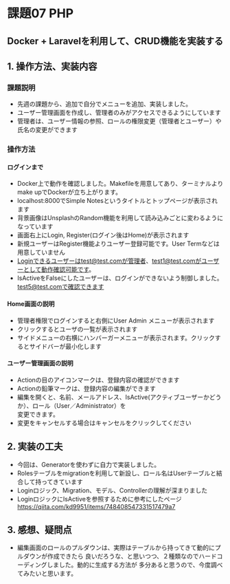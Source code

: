 # 課題07 PHP
## Docker + Laravelを利用して、CRUD機能を実装する

## 1. 操作方法、実装内容
### 課題説明
- 先週の課題から、追加で自分でメニューを追加、実装しました。
- ユーザー管理画面を作成し、管理者のみがアクセスできるようにしています
- 管理者は、ユーザー情報の参照、ロールの権限変更（管理者とユーザー）や氏名の変更ができます

### 操作方法
#### ログインまで
- Docker上で動作を確認しました。Makefileを用意してあり、ターミナルよりmake upでDockerが立ち上がります。
- localhost:8000でSimple Notesというタイトルとトップページが表示されます
- 背景画像はUnsplashのRandom機能を利用して読み込みごとに変わるようになっています
- 画面右上にLogin, Register(ログイン後はHome)が表示されます
- 新規ユーザーはRegister機能よりユーザー登録可能です。User Termなどは用意していません
- Loginできるユーザーはtest@test.comが管理者、test1@test.comがユーザーとして動作確認可能です。
- IsActiveをFalseにしたユーザーは、ログインができないよう制御しました。test5@test.comで確認できます

#### Home画面の説明
- 管理者権限でログインすると右側にUser Admin メニューが表示されます
- クリックするとユーザの一覧が表示されます
- サイドメニューの右横にハンバーガーメニューが表示されます。クリックするとサイドバーが最小化します

#### ユーザー管理画面の説明
- Actionの目のアイコンマークは、登録内容の確認ができます
- Actionの鉛筆マークは、登録内容の編集ができます
- 編集を開くと、名前、メールアドレス、IsActive(アクティブユーザーかどうか）、ロール（User／Administrator）を<br>
  変更できます。
- 変更をキャンセルする場合はキャンセルをクリックしてください

## 2. 実装の工夫
- 今回は、Generatorを使わずに自力で実装しました。
- Rolesテーブルをmigrationを利用して新設し、ロール名はUserテーブルと結合して持ってきています
- Loginロジック、Migration、モデル、Controllerの理解が深まりました
- LoginロジックにIsActiveを参照するために参考にしたページ 
  https://qiita.com/kd9951/items/748408547331517479a7

## 3. 感想、疑問点
- 編集画面のロールのプルダウンは、実際はテーブルから持ってきて動的にプルダウンが作成できたら
  良いだろうな、と思いつつ、２種類なのでハードコーディングしました。動的に生成する方法が
  多分あると思うので、今度調べてみたいと思います。





